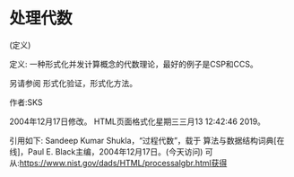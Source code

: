 # 处理代数


(定义)



定义:
一种形式化并发计算概念的代数理论，最好的例子是CSP和CCS。



另请参阅
形式化验证，形式化方法。


作者:SKS







2004年12月17日修改。
HTML页面格式化星期三三月13 12:42:46 2019。



引用如下:
Sandeep Kumar Shukla，“过程代数”，载于
算法与数据结构词典[在线]，Paul E. Black主编，2004年12月17日。(今天访问)
可从:https://www.nist.gov/dads/HTML/processalgbr.html获得